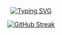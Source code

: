 <p align="center">
<a href="https://git.io/typing-svg"><img src="https://readme-typing-svg.demolab.com?font=Fira+Code&weight=900&size=30&pause=1000&repeat=false&random=false&width=435&lines=Hey+there%2C+it's+Andrew!+%F0%9F%91%8B" alt="Typing SVG" /></a>
</p>


<p align="center">
<a href="https://git.io/streak-stats"><img src="https://streak-stats.demolab.com?user=andrew-sameh&theme=rose-pine" alt="GitHub Streak" /></a>
</p>
